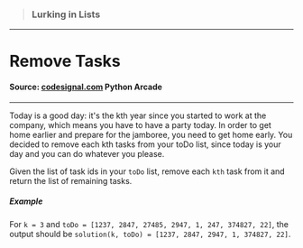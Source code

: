 > ### Lurking in Lists

---

# Remove Tasks

#### Source: [codesignal.com](https://codesignal.com/) Python Arcade

---

Today is a good day: it's the kth year since you started to work at the company, which means you have to have a party today. In order to get home earlier and prepare for the jamboree, you need to get home early. You decided to remove each kth tasks from your toDo list, since today is your day and you can do whatever you please.

Given the list of task ids in your `toDo` list, remove each `kth` task from it and return the list of remaining tasks.

##### Example

For `k = 3` and `toDo = [1237, 2847, 27485, 2947, 1, 247, 374827, 22]`,
the output should be
`solution(k, toDo) = [1237, 2847, 2947, 1, 374827, 22]`.
